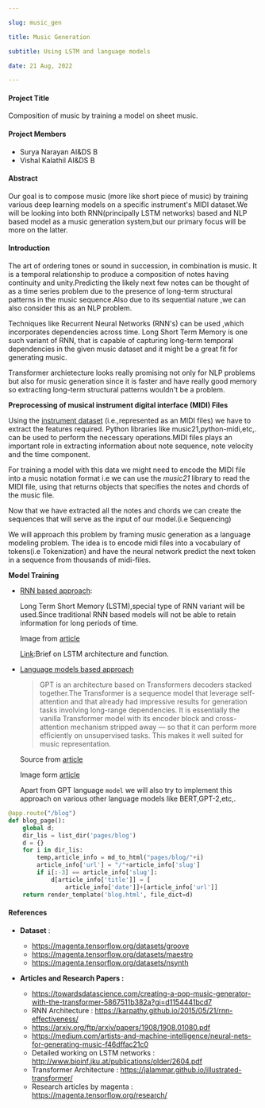 ```yaml
---

slug: music_gen

title: Music Generation

subtitle: Using LSTM and language models

date: 21 Aug, 2022

---
```

#### Project Title

Composition of music by training a model on sheet music.

#### Project Members

- Surya Narayan AI&DS B
- Vishal Kalathil AI&DS B

#### Abstract

Our goal is to compose music (more like short piece of music) by training various deep learning models on a specific instrument's MIDI dataset.We will be looking into both RNN(principally LSTM networks) based and NLP based model as a music generation system,but our primary focus will be more on the latter.

#### Introduction

The art of ordering tones or sound in succession, in combination is music. It is a temporal relationship to produce a composition of notes having continuity and unity.Predicting the likely next few notes can be thought of as a time series problem due to the presence of long-term structural patterns in the music sequence.Also due to its sequential nature ,we can also consider this as an NLP problem.

Techniques like Recurrent Neural Networks (RNN's) can be used ,which incorporates dependencies across time. Long Short Term Memory is one such variant of RNN, that is capable of capturing long-term temporal dependencies in the given music dataset and it might be a great fit for generating music.

Transformer archietecture looks really promising not only for NLP problems but also for music generation since it is faster and have really good memory so extracting long-term structural patterns wouldn't be a problem.

**Preprocessing of musical instrument digital interface (MIDI) Files**

Using the <a href='https://magenta.tensorflow.org/datasets/'>instrument dataset</a> (i.e.,represented as an MIDI files) we have to extract the features required. Python libraries like music21,python-midi,etc,. can be used to perform the necessary operations.MIDI files plays an important role in extracting information about note sequence, note velocity and the time component.

For training a model with this data we might need to encode the MIDI file into a music notation format i.e we can use the _music21_ library to read the MIDI file, using that returns objects that specifies the notes and chords of the music file.

Now that we have extracted all the notes and chords we can create the sequences that will serve as the input of our model.(i.e Sequencing)

We will approach this problem by framing music generation as a language modeling problem. The idea is to encode midi files into a vocabulary of tokens(i.e Tokenization) and have the neural network predict the next token in a sequence from thousands of midi-files.

**Model Training**

- <u>RNN based approach</u>:

	Long Term Short Memory (LSTM),special type of RNN variant will be used.Since traditional RNN based models will not be able to retain information for long periods of time.
	
	Image from <a href='https://towardsdatascience.com/neural-networks-for-music-generation-97c983b50204?gi=57ecd2161d78'>article</a> 
		
	<a href="https://arxiv.org/pdf/1909.09586.pdf">Link</a>:Brief on LSTM architecture and function. 

-  <u>Language models based approach</u>

   >	GPT is an architecture based on Transformers decoders stacked together.The Transformer is a sequence model that leverage self-attention and that already had impressive results for generation tasks involving long-range dependencies. It is essentially the vanilla Transformer model with its encoder block and cross-attention mechanism stripped away — so that it can perform more efficiently on unsupervised tasks. This makes it well suited for music representation.
	
	Source from <a href='https://towardsdatascience.com/neural-networks-for-music-generation-97c983b50204?gi=57ecd2161d78'>article</a> 
		
	Image form <a href='https://towardsdatascience.com/creating-a-pop-music-generator-with-the-transformer-5867511b382a?gi=d1154441bcd7'>article</a>
	
	Apart from GPT language `model` we will also try to implement this approach on various other language models like BERT,GPT-2,etc,. 

```python
@app.route("/blog")
def blog_page():
	global d;
	dir_lis = list_dir('pages/blog')
	d = {}
	for i in dir_lis:
		temp,article_info = md_to_html("pages/blog/"+i)
		article_info['url'] = "/"+article_info['slug']
		if i[:-3] == article_info['slug']:
			d[article_info['title']] = [
				article_info['date']]+[article_info['url']]
	return render_template('blog.html', file_dict=d)
```

#### References
- **Dataset** :
  - <https://magenta.tensorflow.org/datasets/groove>
  - <https://magenta.tensorflow.org/datasets/maestro>
  - <https://magenta.tensorflow.org/datasets/nsynth>
  
- **Articles and Research Papers :**
	- <https://towardsdatascience.com/creating-a-pop-music-generator-with-the-transformer-5867511b382a?gi=d1154441bcd7>
	- RNN Architecture : <https://karpathy.github.io/2015/05/21/rnn-effectiveness/>
	- <https://arxiv.org/ftp/arxiv/papers/1908/1908.01080.pdf>
	- <https://medium.com/artists-and-machine-intelligence/neural-nets-for-generating-music-f46dffac21c0>
	- Detailed working on LSTM networks : <http://www.bioinf.jku.at/publications/older/2604.pdf>
	- Transformer Architecture : <https://jalammar.github.io/illustrated-transformer/>
	- Research articles by magenta : <https://magenta.tensorflow.org/research/>
